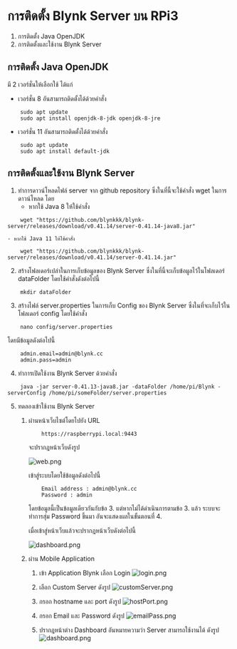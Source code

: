 # การติดตั้ง Blynk Server บน RPi3
1. การติดตั้ง Java OpenJDK
2. การติดตั้งและใช้งาน Blynk Server

## การติดตั้ง Java OpenJDK
มี 2 เวอร์ชั่นให้เลือกใช้ ได้แก่ 
- เวอร์ชั่น 8 อันสามารถติดตั้งได้ด้วยคำสั่ง
```
    sudo apt update
    sudo apt install openjdk-8-jdk openjdk-8-jre
```
- เวอร์ชั่น 11 อันสามารถติดตั้งได้ด้วยคำสั่ง
```
    sudo apt update
    sudo apt install default-jdk
```

## การติดตั้งและใช้งาน Blynk Server
1. ทำการดาวน์โหลดไฟล์ server จาก github repository ซึ่งในที่นี้จะใช้คำสั่ง wget ในการดาวน์โหลด โดย
    - หากใช้ Java 8 ให้ใช้คำสั่ง
 ```        
     wget "https://github.com/blynkkk/blynk-server/releases/download/v0.41.14/server-0.41.14-java8.jar"
```
    - หากใช้ Java 11 ให้ใช้คำสั่ง
```
    wget "https://github.com/blynkkk/blynk-server/releases/download/v0.41.14/server-0.41.14.jar"
```
2. สร้างโฟลเดอร์เปล่าในการเก็บข้อมูลของ Blynk Server ซึ่งในที่นี้จะเก็บข้อมูลไว้ในโฟลเดอร์ dataFolder โดยใช้คำสั่งดังต่อไปนี้
```
    mkdir dataFolder
```
3. สร้างไฟล์ server.properties ในการเก็บ Config ของ Blynk Server ซึ่งในที่จะเก็บไว้ในโฟลเดอร์ config โดยใช้คำสั่ง
```
    nano config/server.properties
```
โดยมีข้อมูลดังต่อไปนี้
```
    admin.email=admin@blynk.cc
    admin.pass=admin
```
4. ทำการเปิดใช้งาน Blynk Server ด้วยคำสั่ง
```
    java -jar server-0.41.13-java8.jar -dataFolder /home/pi/Blynk -serverConfig /home/pi/someFolder/server.properties
```
5. ทดลองเข้าใช้งาน Blynk Server 
    1. ผ่านหน้าเว็บไซต์โดยไปยัง URL
        ```
            https://raspberrypi.local:9443
        ```
        จะปรากฎหน้าเว็บดังรูป

        ![web.png](img/web.png)

        เข้าสู่ระบบโดยใช้ข้อมูลดังต่อไปนี้
        ```
            Email address : admin@blynk.cc
            Password : admin
        ```
        โดยข้อมูลนี้เป็นข้อมูลเดียวกันกับข้อ 3. 
        แต่หากไม่ได้ดำเนินการตามข้อ 3. แล้ว 
        ระบบจะทำการสุ่ม Password ขึ้นมา อันจะแสดงผลในขั้นตอนที่ 4.

        เมื่อเข้าสู่หน้าเว็บแล้วจะปรากฎหน้าเว็บดังต่อไปนี้

        ![dashboard.png](img/dashboard.png)
        
    2. ผ่าน Mobile Application
        1. เข้า Application Blynk เลือก Login
        ![login.png](img/IMG_5325.PNG)

        2. เลือก Custom Server ดังรูป
        ![customServer.png](img/IMG_5326.PNG)

        3. กรอก hostname และ port ดังรูป
        ![hostPort.png](img/IMG_5327.PNG)

        4. กรอก Email และ Password ดังรูป
        ![emailPass.png](img/IMG_5329.PNG)

        5. ปรากฎหน้าต่าง Dashboard อันหมายความว่า Server สามารถใช้งานได้ ดังรูป
        ![dashboard.png](img/IMG_5330.PNG)